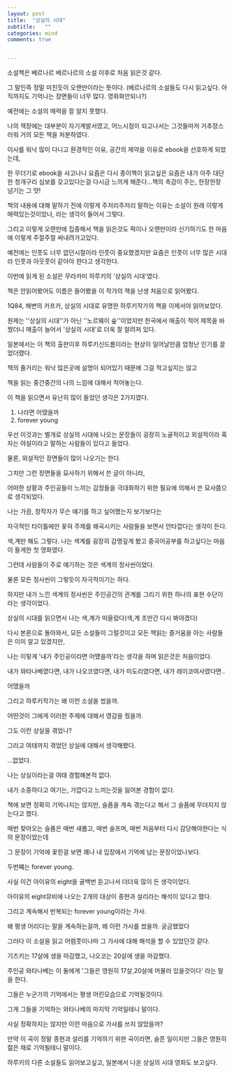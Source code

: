 ```yaml
---
layout: post
title:  "상실의 시대"
subtitle:   ""
categories: mind
comments: true


---
```






소설책은 베르나르 베르나르의 소설 이후로 처음 읽은것 같다. 

그 말인즉 정말 미친듯이 오랜만이라는 뜻이다. (베르나르의 소설들도 다시 읽고싶다. 아직까지도 기억나는 장면들이 너무 많다. 영화화안되나?)

예전에는 소설의 매력을 잘 알지 못했다. 

나의 책장에는 대부분이 자기계발서였고, 어느시점이 되고나서는 그것들마저 거추장스러워 거의 모든 책을 처분하였다.

이사를 워낙 많이 다니고 환경적인 이유, 공간의 제약을 이유로 ebook을 선호하게 되었는데, 

한 무더기로 ebook을 사고나니 요즘은 다시 종이책이 읽고싶은 요즘은 내가 아주 대단한 청개구리 심보를 갖고있다는걸 다시금 느끼게 해준다...책의 촉감이 주는, 한장한장 넘기는 그 맛!



책의 내용에 대해 말하기 전에 이렇게 주저리주저리 말하는 이유는 소설이 원래 이렇게 매력있는것이었나, 라는 생각이 들어서 그렇다.

그리고 이렇게 오랜만에 집중해서 책을 읽은것도 퍽이나 오랜만이라 신기하기도 한 마음에 이렇게 주절주절 써내려가고있다.

예전에는 인풋도 너무 없던시절이라 인풋이 중요했겠지만 요즘은 인풋이 너무 많은 시대라 인풋과 아웃풋이 같아야 한다고 생각한다.



이번에 읽게 된 소설은 무라카미 하루키의 '상실의 시대'였다. 

책은 안읽어봤어도 이름은 들어봤을 이 작가의 책을 난생 처음으로 읽어봤다. 

1Q84, 해변의 카프카, 상실의 시대로 유명한 하루키작가의 책을 이제서야 읽어보았다. 

원제는 ''상실의 시대''가 아닌 ''노르웨이 숲''이었지만 한국에서 매출이 적어 제목을 바꿨더니 매출이 늘어서 '상실의 시대'로 더욱 잘 알려져 있다.

일본에서는 이 책의 출판이후 하루키신드롬이라는 현상이 일어날만큼 엄청난 인기를 끌었더랬다.

책의 줄거리는 워낙 많은곳에 설명이 되어있기 때문에 그걸 적고싶지는 않고

책을 읽는 중간중간의 나의 느낌에 대해서 적어놓는다.

이 책을 읽으면서 유난히 많이 들었던 생각은 2가지였다.

1. 나라면 어땠을까
2. forever young

우선 이것과는 별개로 상실의 시대에 나오는 문장들이 굉장히 노골적이고 외설적이라 혹자는 야설이라고 말하는 사람들이 있다고 들었다.

물론, 외설적인 장면들이 많이 나오기는 한다.

그치만 그런 장면들을 묘사하기 위해서 쓴 글이 아니라, 

어떠한 상황과 주인공들이 느끼는 감정들을 극대화하기 위한 필요에 의해서 쓴 묘사쯤으로 생각되었다.



나는 가끔, 창작자가 무슨 얘기를 하고 싶어했는지 보기보다는 

자극적인 타이틀에만 꽃혀 주제를 왜곡시키는 사람들을 보면서 안타깝다는 생각이 든다.

색,계만 해도 그렇다. 나는 색계를 굉장히 감명깊게 봤고 중국어공부를 하고싶다는 마음이 들게한 첫 영화였다. 

그런데 사람들이 주로 얘기하는 것은 색계의 정사씬이었다.

물론 모든 정사씬이 그렇듯이 자극적이기는 하다. 

하지만 내가 느낀 색계의 정사씬은 주인공간의 관계를 그리기 위한 하나의 표현 수단이라는 생각이었다.

상실의 시대를 읽으면서 나는 색,계가 떠올랐다(색,계 조만간 다시 봐야겠다)



다시 본론으로 돌아와서, 모든 소설들이 그럴것이고 모든 책읽는 즐거움을 아는 사람들은 이미 알고 있겠지만,

나는 이렇게 '내가 주인공이라면 어떘을까'라는 생각을 하며 읽은것은 처음이었다.



내가 와타나베였다면, 내가 나오코였다면, 내가 미도리였다면, 내가 레이코여사였다면..

어땠을까



그리고 하루키작가는 왜 이런 소설을 썼을까.

어떤것이 그에게 이러한 주제에 대해서 영감을 줬을까.

그도 이런 상실을 겪었나?



그리고 여태까지 겪었던 상실에 대해서 생각해봤다.

...없었다.

나는 상실이라는걸 여태 경험해본적 없다.

내가 소중하다고 여기는, 가깝다고 느끼는것을 잃어본 경험이 없다.



책에 보면 정확히 기억나지는 않지만, 슬픔을 계속 겪는다고 해서 그 슬픔에 무뎌지지 않는다고 했다.

매번 찾아오는 슬픔은 매번 새롭고, 매번 슬프며, 매번 처음부터 다시 감당해야한다는 식의 문장이었는데

그 문장이 기억에 꽃힌걸 보면 꽤나 내 입장에서 기억에 남는 문장이었나보다.



두번쨰는 forever young.

사실 이건 아이유의 eight을 골백번 듣고나서 더더욱 많이 든 생각이었다.

아이유의 eight뮤비에 나오는 2개의 대상이 종현과 설리라는 해석이 있다고 했다.

그리고 계속해서 반복되는 forever young이라는 가사.

왜 평생 어리다는 말을 계속하는걸까, 왜 이런 가사를 썼을까. 궁금했었다



그러다 이 소설을 읽고 어렴풋이나마 그 가사에 대해 해석을 할 수 있었던것 같다.

기즈키는 17살에 생을 마감했고, 나오코는 20살에 생을 마감했다.

주인공 와타나베는 이 둘에게 '그들은 영원히 17살,20살에 머물러 있을것이다' 라는 말을 한다.

그들은 누군가의 기억에서는 평생 어린모습으로 기억될것이다.

그게 그들을 기억하는 와타나베의 마지막 기억일테니 말이다.

사실 정확하지는 않지만 이런 마음으로 가사를 쓰지 않았을까?

만약 이 곡이 정말 종현과 설리를 기억하기 위한 곡이라면, 슬픈 일이지만 그들은 영원히 젊은 채로 기억될테니 말이다.





하루키의 다른 소설들도 읽어보고싶고, 일본에서 나온 상실의 시대 영화도 보고싶다.















